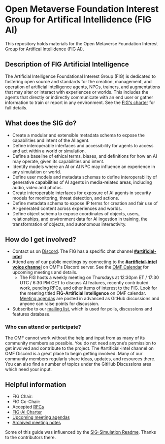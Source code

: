 # Open Metaverse Foundation Interest Group for Artifical Intellidence (FIG AI)

This repository holds materials for the Open Metaverse Foundation Interest Group for Artifical Intellidence (FIG AI).

## Description of FIG Artificial Intelligence

The Artificial Intelligence Foundational Interest Group (FIG) is dedicated to fostering open source and standards for the creation, management, and operation of artificial intelligence agents, NPCs, trainers, and augmentations that may alter or interact with experiences or worlds. This includes the agents that directly or indirectly communicate with an end user or gather information to train or report in any environment.
See the [FIG's charter](governance/FIG-Charter.md) for full details.

## What does the SIG do?

* Create a modular and extensible metadata schema to expose the capabilities and intent of the AI agent.
* Define interoperable interfaces and accessibility for agents to access and act within a world or simulation.
* Define a baseline of ethical terms, biases, and definitions for how an AI may operate, given its capabilities and intent.
* Identify models where an AI or AI NPC may influence an experience in any simulation or world.
* Define user models and metadata schemas to define interoperability of generative capabilities of AI agents in media-related areas, including audio, video and photos.
* Create interoperable interfaces for exposure of AI agents in security models for monitoring, threat detection, and actions.
* Define metadata schema to expose IP terms for creation and fair use of AI-generated content across experiences and worlds.
* Define object schema to expose coordinates of objects, users, relationships, and environment data for AI ingestion in training, the transformation of objects, and autonomous interactivity.

## How do I get involved?

* Contact us on [Discord](https://discord.com/openmetaverse). The FIG has a specific chat channel **[#artificial-intel](https://discordapp.com/channels/948320633522114570/1053769432448638976)**
* Attend any of our public meetings by connecting to the **[#artificial-intel voice channel](https://discordapp.com/channels/948320633522114570/1067210716827893850)** on OMF's Discord server. See the [OMF Calendar](https://lists.openmv.org/g/calendar/calendar) for upcoming meetings and details.
    * The FIG hosts a weekly meeting on Thursdays at 12:30pm ET / 17:30 UTC / 6:30 PM CET to discuss AI features, recently contributed work, pending RFCs, and other items of interest to the FIG. Look for the meeting titled **FIG-Artificial Intelligence** on OMF calendar. [Meeting agendas](https://github.com/Open-MV/fig-AI/discussions/categories/meetings?discussions_q=is%3Aunlocked+category%3AMeetings) are posted in advanced as GitHub discussions and anyone can raise points for discussion.
* Subscribe to our [mailing list](https://lists.openmv.org/g/fig-ai), which is used for polls, discussions and features database.

### Who can attend or participate?

The OMF cannot work without the help and input from as many of its community members as possible. You do not need anyone’s permission to get involved and contribute to the project. The #artificial-intel channel on OMF Discord is a great place to begin getting involved. Many of our community members regularly share ideas, updates, and resources there. You can also find a number of topics under the GitHub Discussions area which need your input.

## Helpful information

* FIG Chair: 
* FIG Co-Chair: 
* Accepted [RFCs](./rfcs/README.md)
* [FIG-AI Charter](governance/FIG-Charter.md)
* [Upcoming meeting agendas](https://github.com/Open-MV/fig-AI/discussions/categories/meetings?discussions_q=is%3Aunlocked+category%3AMeetings)
* [Archived meeting notes](meetings/readme.md)

Some of this guide was influenced by the [SIG-Simulation Readme](https://github.com/o3de/sig-simulation/blob/main/README.md). Thanks to the contributors there.
